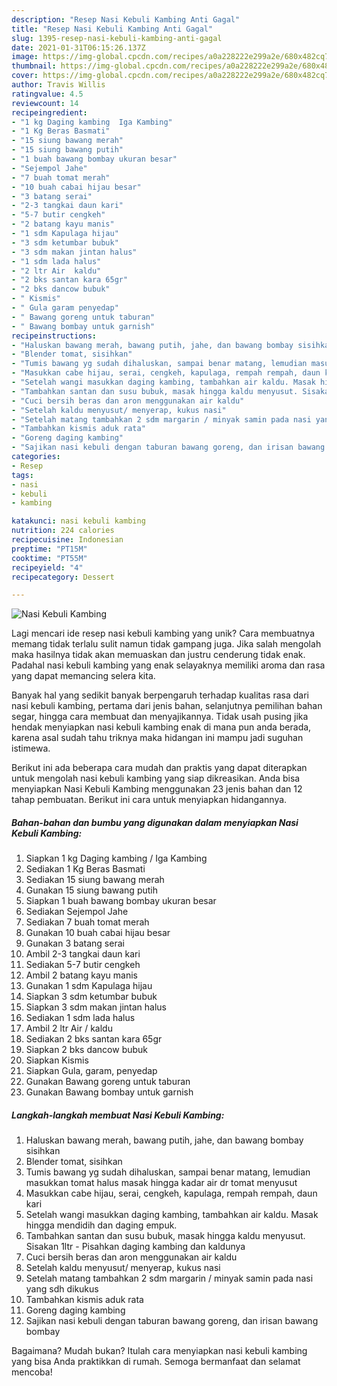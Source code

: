 ```yaml
---
description: "Resep Nasi Kebuli Kambing Anti Gagal"
title: "Resep Nasi Kebuli Kambing Anti Gagal"
slug: 1395-resep-nasi-kebuli-kambing-anti-gagal
date: 2021-01-31T06:15:26.137Z
image: https://img-global.cpcdn.com/recipes/a0a228222e299a2e/680x482cq70/nasi-kebuli-kambing-foto-resep-utama.jpg
thumbnail: https://img-global.cpcdn.com/recipes/a0a228222e299a2e/680x482cq70/nasi-kebuli-kambing-foto-resep-utama.jpg
cover: https://img-global.cpcdn.com/recipes/a0a228222e299a2e/680x482cq70/nasi-kebuli-kambing-foto-resep-utama.jpg
author: Travis Willis
ratingvalue: 4.5
reviewcount: 14
recipeingredient:
- "1 kg Daging kambing  Iga Kambing"
- "1 Kg Beras Basmati"
- "15 siung bawang merah"
- "15 siung bawang putih"
- "1 buah bawang bombay ukuran besar"
- "Sejempol Jahe"
- "7 buah tomat merah"
- "10 buah cabai hijau besar"
- "3 batang serai"
- "2-3 tangkai daun kari"
- "5-7 butir cengkeh"
- "2 batang kayu manis"
- "1 sdm Kapulaga hijau"
- "3 sdm ketumbar bubuk"
- "3 sdm makan jintan halus"
- "1 sdm lada halus"
- "2 ltr Air  kaldu"
- "2 bks santan kara 65gr"
- "2 bks dancow bubuk"
- " Kismis"
- " Gula garam penyedap"
- " Bawang goreng untuk taburan"
- " Bawang bombay untuk garnish"
recipeinstructions:
- "Haluskan bawang merah, bawang putih, jahe, dan bawang bombay sisihkan"
- "Blender tomat, sisihkan"
- "Tumis bawang yg sudah dihaluskan, sampai benar matang, lemudian masukkan tomat halus masak hingga kadar air dr tomat menyusut"
- "Masukkan cabe hijau, serai, cengkeh, kapulaga, rempah rempah, daun kari"
- "Setelah wangi masukkan daging kambing, tambahkan air kaldu. Masak hingga mendidih dan daging empuk."
- "Tambahkan santan dan susu bubuk, masak hingga kaldu menyusut. Sisakan 1ltr  Pisahkan daging kambing dan kaldunya"
- "Cuci bersih beras dan aron menggunakan air kaldu"
- "Setelah kaldu menyusut/ menyerap, kukus nasi"
- "Setelah matang tambahkan 2 sdm margarin / minyak samin pada nasi yang sdh dikukus"
- "Tambahkan kismis aduk rata"
- "Goreng daging kambing"
- "Sajikan nasi kebuli dengan taburan bawang goreng, dan irisan bawang bombay"
categories:
- Resep
tags:
- nasi
- kebuli
- kambing

katakunci: nasi kebuli kambing 
nutrition: 224 calories
recipecuisine: Indonesian
preptime: "PT15M"
cooktime: "PT55M"
recipeyield: "4"
recipecategory: Dessert

---
```



![Nasi Kebuli Kambing](https://img-global.cpcdn.com/recipes/a0a228222e299a2e/680x482cq70/nasi-kebuli-kambing-foto-resep-utama.jpg)

Lagi mencari ide resep nasi kebuli kambing yang unik? Cara membuatnya memang tidak terlalu sulit namun tidak gampang juga. Jika salah mengolah maka hasilnya tidak akan memuaskan dan justru cenderung tidak enak. Padahal nasi kebuli kambing yang enak selayaknya memiliki aroma dan rasa yang dapat memancing selera kita.

Banyak hal yang sedikit banyak berpengaruh terhadap kualitas rasa dari nasi kebuli kambing, pertama dari jenis bahan, selanjutnya pemilihan bahan segar, hingga cara membuat dan menyajikannya. Tidak usah pusing jika hendak menyiapkan nasi kebuli kambing enak di mana pun anda berada, karena asal sudah tahu triknya maka hidangan ini mampu jadi suguhan istimewa.




Berikut ini ada beberapa cara mudah dan praktis yang dapat diterapkan untuk mengolah nasi kebuli kambing yang siap dikreasikan. Anda bisa menyiapkan Nasi Kebuli Kambing menggunakan 23 jenis bahan dan 12 tahap pembuatan. Berikut ini cara untuk menyiapkan hidangannya.

<!--inarticleads1-->

##### Bahan-bahan dan bumbu yang digunakan dalam menyiapkan Nasi Kebuli Kambing:

1. Siapkan 1 kg Daging kambing / Iga Kambing
1. Sediakan 1 Kg Beras Basmati
1. Sediakan 15 siung bawang merah
1. Gunakan 15 siung bawang putih
1. Siapkan 1 buah bawang bombay ukuran besar
1. Sediakan Sejempol Jahe
1. Sediakan 7 buah tomat merah
1. Gunakan 10 buah cabai hijau besar
1. Gunakan 3 batang serai
1. Ambil 2-3 tangkai daun kari
1. Sediakan 5-7 butir cengkeh
1. Ambil 2 batang kayu manis
1. Gunakan 1 sdm Kapulaga hijau
1. Siapkan 3 sdm ketumbar bubuk
1. Siapkan 3 sdm makan jintan halus
1. Sediakan 1 sdm lada halus
1. Ambil 2 ltr Air / kaldu
1. Sediakan 2 bks santan kara 65gr
1. Siapkan 2 bks dancow bubuk
1. Siapkan  Kismis
1. Siapkan  Gula, garam, penyedap
1. Gunakan  Bawang goreng untuk taburan
1. Gunakan  Bawang bombay untuk garnish




<!--inarticleads2-->

##### Langkah-langkah membuat Nasi Kebuli Kambing:

1. Haluskan bawang merah, bawang putih, jahe, dan bawang bombay sisihkan
1. Blender tomat, sisihkan
1. Tumis bawang yg sudah dihaluskan, sampai benar matang, lemudian masukkan tomat halus masak hingga kadar air dr tomat menyusut
1. Masukkan cabe hijau, serai, cengkeh, kapulaga, rempah rempah, daun kari
1. Setelah wangi masukkan daging kambing, tambahkan air kaldu. Masak hingga mendidih dan daging empuk.
1. Tambahkan santan dan susu bubuk, masak hingga kaldu menyusut. Sisakan 1ltr  - Pisahkan daging kambing dan kaldunya
1. Cuci bersih beras dan aron menggunakan air kaldu
1. Setelah kaldu menyusut/ menyerap, kukus nasi
1. Setelah matang tambahkan 2 sdm margarin / minyak samin pada nasi yang sdh dikukus
1. Tambahkan kismis aduk rata
1. Goreng daging kambing
1. Sajikan nasi kebuli dengan taburan bawang goreng, dan irisan bawang bombay




Bagaimana? Mudah bukan? Itulah cara menyiapkan nasi kebuli kambing yang bisa Anda praktikkan di rumah. Semoga bermanfaat dan selamat mencoba!
